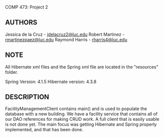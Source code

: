 COMP 473: Project 2

AUTHORS
------------------------------------------
Jessica de la Cruz - jdelacruz2@luc.edu
Robert Martinez    - rmartinezpaez@luc.edu
Raymond Harris     - rharris4@luc.edu


NOTE
------------------------------------------
All Hibernate xml files and the Spring xml
file are located in the "resources" folder.

Spring Version:    4.1.5
Hibernate version: 4.3.8


DESCRIPTION
------------------------------------------
FacilityManagementClient contains main()
and is used to populate the database with
a new building. We have a facility service
that contains all of our DAO references for
making CRUD work. A full client that is
easily usable is not done yet. The main 
focus was getting Hibernate and Spring 
properly implemented, and that has been
done.